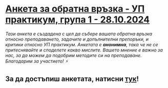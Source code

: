 # [Анкета за обратна връзка - УП практикум, група 1 - 28.10.2024](https://forms.gle/uVMDe2QJErjs91eM7)

_Тази анкета е създадена с цел да събере вашата обратна връзка относно преподаването, задачите и допълнителни препоръки, и критики относно УП практикум. Анкетата е **анонимна**, така че не се притеснявайте и споделете какво мислите. Вашето мнение е важно за нас, за да можем да подобрим методите си на преподаване. Благодарим за участието! ⚡_

## За да достъпиш анкетата, натисни [тук](https://forms.gle/uVMDe2QJErjs91eM7)!

